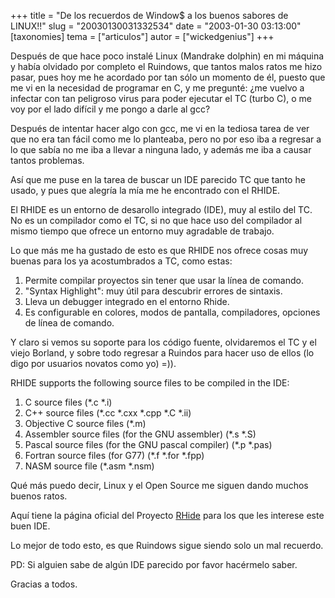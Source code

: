 +++
title = "De los recuerdos de Window$ a los buenos sabores de LINUX!!"
slug = "20030130031332534"
date = "2003-01-30 03:13:00"
[taxonomies]
tema = ["articulos"]
autor = ["wickedgenius"]
+++

Después de que hace poco instalé Linux (Mandrake dolphin) en mi máquina
y había olvidado por completo el Ruindows, que tantos malos ratos me
hizo pasar, pues hoy me he acordado por tan sólo un momento de él,
puesto que me vi en la necesidad de programar en C, y me pregunté: ¿me
vuelvo a infectar con tan peligroso virus para poder ejecutar el TC
(turbo C), o me voy por el lado difícil y me pongo a darle al gcc?

<!-- more -->
Después de intentar hacer algo con gcc, me vi en la tediosa tarea de ver
que no era tan fácil como me lo planteaba, pero no por eso iba a
regresar a lo que sabía no me iba a llevar a ninguna lado, y además me
iba a causar tantos problemas.

Así que me puse en la tarea de buscar un IDE parecido TC que tanto he
usado, y pues que alegría la mía me he encontrado con el RHIDE.

El RHIDE es un entorno de desarollo integrado (IDE), muy al estilo del
TC. No es un compilador como el TC, si no que hace uso del compilador al
mismo tiempo que ofrece un entorno muy agradable de trabajo.

Lo que más me ha gustado de esto es que RHIDE nos ofrece cosas muy
buenas para los ya acostumbrados a TC, como estas:

1.  Permite compilar proyectos sin tener que usar la línea de comando.
2.  "Syntax Highlight": muy útil para descubrir errores de sintaxis.
3.  Lleva un debugger integrado en el entorno Rhide.
4.  Es configurable en colores, modos de pantalla, compiladores,
    opciones de línea de comando.

Y claro si vemos su soporte para los código fuente, olvidaremos el TC y
el viejo Borland, y sobre todo regresar a Ruindos para hacer uso de
ellos (lo digo por usuarios novatos como yo) =)).

RHIDE supports the following source files to be compiled in the IDE:

1.  C source files (\*.c \*.i)
2.  C++ source files (\*.cc \*.cxx \*.cpp \*.C \*.ii)
3.  Objective C source files (\*.m)
4.  Assembler source files (for the GNU assembler) (\*.s \*.S)
5.  Pascal source files (for the GNU pascal compiler) (\*.p \*.pas)
6.  Fortran source files (for G77) (\*.f \*.for \*.fpp)
7.  NASM source file (\*.asm \*.nsm)

Qué más puedo decir, Linux y el Open Source me siguen dando muchos
buenos ratos.

Aquí tiene la página oficial del Proyecto [RHide](http://www.rhide.com)
para los que les interese este buen IDE.

Lo mejor de todo esto, es que Ruindows sigue siendo solo un mal
recuerdo.

PD: Si alguien sabe de algún IDE parecido por favor hacérmelo saber.

Gracias a todos.


